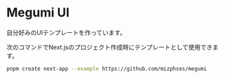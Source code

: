 # Megumi UI

自分好みのUIテンプレートを作っています。

次のコマンドでNext.jsのプロジェクト作成時にテンプレートとして使用できます。

```bash
pnpm create next-app --example https://github.com/mizphses/megumi
```
